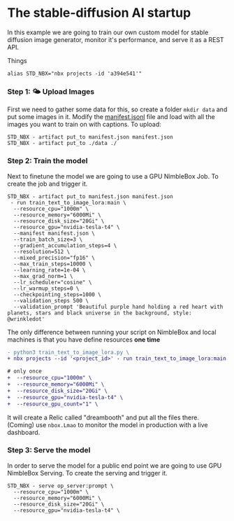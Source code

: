 # The stable-diffusion AI startup

In this example we are going to train our own custom model for stable diffusion image generator, monitor it's performance, and serve it as a REST API.


Things

```
alias STD_NBX="nbx projects -id 'a394e541'"
```


### Step 1: 🌤️ Upload Images

First we need to gather some data for this, so create a folder `mkdir data` and put some images in it. Modify the [manifest.jsonl](./manifest.json) file and load with all the images you want to train on with captions. To upload:

```
STD_NBX - artifact put_to manifest.json manifest.json
STD_NBX - artifact put_to ./data ./
```

### Step 2: Train the model

Next to finetune the model we are going to use a GPU NimbleBox Job. To create the job and trigger it.

```
STD_NBX - artifact put_to manifest.json manifest.json
 - run train_text_to_image_lora:main \
  --resource_cpu="1000m" \
  --resource_memory="6000Mi" \
  --resource_disk_size="20Gi" \
  --resource_gpu="nvidia-tesla-t4" \
  --manifest manifest.json \
  --train_batch_size=3 \
  --gradient_accumulation_steps=4 \
  --resolution=512 \
  --mixed_precision="fp16" \
  --max_train_steps=10000 \
  --learning_rate=1e-04 \
  --max_grad_norm=1 \
  --lr_scheduler="cosine" \
  --lr_warmup_steps=0 \
  --checkpointing_steps=1000 \
  --validation_steps 500 \
  --validation_prompt 'Beautiful purple hand holding a red heart with planets, stars and black universe in the background, style: @wrinkledot'
```

The only difference between running your script on NimbleBox and local machines is that you have define resources **one time**
```diff
- python3 train_text_to_image_lora.py \
+ nbx projects --id '<project_id>' - run train_text_to_image_lora:main \

# only once
+  --resource_cpu="1000m" \
+  --resource_memory="6000Mi" \
+  --resource_disk_size="20Gi" \
+  --resource_gpu="nvidia-tesla-t4" \
+  --resource_gpu_count="1" \
```

It will create a Relic called "dreambooth" and put all the files there. (Coming) use `nbox.Lmao` to monitor the model in production with a live dashboard.

### Step 3: Serve the model

In order to serve the model for a public end point we are going to use GPU NimbleBox Serving. To create the serving and trigger it.

```
STD_NBX - serve op_server:prompt \
  --resource_cpu="1000m" \
  --resource_memory="6000Mi" \
  --resource_disk_size="20Gi" \
  --resource_gpu="nvidia-tesla-t4" \
```
